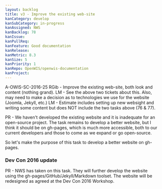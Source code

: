 ```yaml
---
layout: backlog
title: v3 - Improve the existing web-site
kanCategory: develop
kanSubCategory: in-progress
kanAssigned: NWS
kanBacklog: 78
kanIssue:
kanPullReq:
kanFeature: Good documentation
kanRelease:
kanMetric: 8.3
kanSize: 5
kanPriority: 1
kanRepo: OpenWIS/openwis-documentation
kanProject:
---
```

A-OWIS-SC-2016-25 RGib - Improve the existing web-site, both look and content (nothing grand). LM - See the above two tickets about this. Also, may need to make a decision as to technologies we use for the website (Joomla, Jekyll, etc.) LM - Estimate includes setting up new websight and writing some content but does NOT include the two tasks above (76 & 77).

PR - We haven't developed the existing website and it is inadequate for an open-source project.  The task remains to develop a better website, but I think it should be on gh-pages, which is much more accessible, both to our current developers and those to come as we expand or go open-source.

So let's make the purpose of this task to develop a better website on gh-pages.

### Dev Con 2016 update

PR - NWS has taken on this task.  They will further develop the website using the gh-pages/GitHub/Jekyll/Markdown toolset.  The website will be redesigned as agreed at the Dev Con 2016 Workshop.
